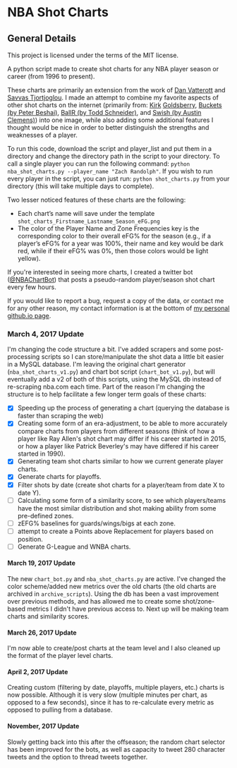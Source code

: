 # NBA Shot Charts

## General Details
This project is licensed under the terms of the MIT license.

A python script made to create shot charts for any NBA player season or career (from 1996 to present).

These charts are primarily an extension from the work of [Dan Vatterott](http://www.danvatterott.com/) and [Savvas Tjortjoglou](http://www.savvastjortjoglou.com). I made an attempt to combine my favorite aspects of other shot charts on the internet (primarily from: [Kirk](https://www.instagram.com/kirkgoldsberry/) [Goldsberry](https://fivethirtyeight.com/contributors/kirk-goldsberry/), [Buckets (by Peter Beshai)](http://buckets.peterbeshai.com/app/#/playerView/201935_2015), [BallR (by Todd Schneider)](http://toddwschneider.com/posts/ballr-interactive-nba-shot-charts-with-r-and-shiny/), and [Swish (by Austin Clemens)](http://www.austinclemens.com/shotcharts/)) into one image, while also adding some additional features I thought would be nice in order to better distinguish the strengths and weaknesses of a player.

To run this code, download the script and player_list and put them in a directory and change the directory path in the script to your directory. To call a single player you can run the following command: `python nba_shot_charts.py --player_name "Zach Randolph"`. If you wish to run every player in the script, you can just run: `python shot_charts.py` from your directory (this will take multiple days to complete). 

Two lesser noticed features of these charts are the following:
* Each chart’s name will save under the template `shot_charts_Firstname_Lastname_Season_eFG.png`
* The color of the Player Name and Zone Frequencies key is the corresponding color to their overall eFG% for the season (e.g., if a player’s eFG% for a year was 100%, their name and key would be dark red, while if their eFG% was 0%, then those colors would be light yellow).

If you're interested in seeing more charts, I created a twitter bot ([@NBAChartBot](https://twitter.com/NBAChartBot)) that posts a pseudo-random player/season shot chart every few hours.

If you would like to report a bug, request a copy of the data, or contact me for any other reason, my contact information is at the bottom of [my personal github.io page](http://connor-r.github.io/).


### March 4, 2017 Update
I'm changing the code structure a bit. I've added scrapers and some post-processing scripts so I can store/manipulate the shot data a little bit easier in a MySQL database. I'm leaving the original chart generator (`nba_shot_charts_v1.py`) and chart bot script (`chart_bot_v1.py`), but will eventually add a v2 of both of this scripts, using the MySQL db instead of re-scraping nba.com each time. Part of the reason I'm changing the structure is to help facilitate a few longer term goals of these charts:
- [x] Speeding up the process of generating a chart (querying the database is faster than scraping the web)
- [x] Creating some form of an era-adjustment, to be able to more accurately compare charts from players from different seasons (think of how a player like Ray Allen's shot chart may differ if his career started in 2015, or how a player like Patrick Beverley's may have differed if his career started in 1990).
- [x] Generating team shot charts similar to how we current generate player charts.
- [x] Generate charts for playoffs.
- [x] Filter shots by date (create shot charts for a player/team from date X to date Y).
- [ ] Calculating some form of a similarity score, to see which players/teams have the most similar distribution and shot making ability from some pre-defined zones.
- [ ] zEFG% baselines for guards/wings/bigs at each zone.
- [ ] attempt to create a Points above Replacement for players based on position.
- [ ] Generate G-League and WNBA charts.

#### March 19, 2017 Update
The new `chart_bot.py` and `nba_shot_charts.py` are active. I've changed the color scheme/added new metrics over the old charts (the old charts are archived in `archive_scripts`). Using the db has been a vast improvement over previous methods, and has allowed me to create some shot/zone-based metrics I didn't have previous access to. Next up will be making team charts and similarity scores.

#### March 26, 2017 Update
I'm now able to create/post charts at the team level and I also cleaned up the format of the player level charts. 

#### April 2, 2017 Update
Creating custom (filtering by date, playoffs, multiple players, etc.) charts is now possible. Although it is very slow (multiple minutes per chart, as opposed to a few seconds), since it has to re-calculate every metric as opposed to pulling from a database.

#### November, 2017 Update
Slowly getting back into this after the offseason; the random chart selector has been improved for the bots, as well as capacity to tweet 280 character tweets and the option to thread tweets together.
